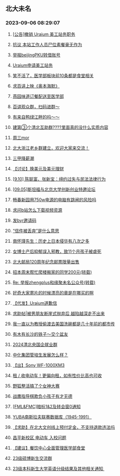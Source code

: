## 北大未名 
### 2023-09-06 08:29:07

1. [[公告]撤销 Uraium 美工站务职务](https://bbs.pku.edu.cn/v2/post-read.php?bid=368&threadid=18634580)

2. [抗议 本站工作人员尸位素餐毫无作为](https://bbs.pku.edu.cn/v2/post-read.php?bid=1&threadid=18636025)

3. [举报beijingPKU转借账号](https://bbs.pku.edu.cn/v2/post-read.php?bid=1&threadid=18540576)

4. [Uraium申请美工站务](https://bbs.pku.edu.cn/v2/post-read.php?bid=368&threadid=18574955)

5. [笑不活了，医学部板块前10条都是食堂相关](https://bbs.pku.edu.cn/v2/post-read.php?bid=138&threadid=18631970)

6. [求百讲上映《奥本海默》](https://bbs.pku.edu.cn/v2/post-read.php?bid=222&threadid=18631202)

7. [燕园味道订餐配送至医学部](https://bbs.pku.edu.cn/v2/post-read.php?bid=138&threadid=18633051)

8. [百讲观众群，扫码进群～](https://bbs.pku.edu.cn/v2/post-read.php?bid=222&threadid=18537248)

9. [有来自鸭绿江畔的吗～～](https://bbs.pku.edu.cn/v2/post-read.php?bid=461&threadid=16367924)

10. [建第③个清北互助群????里面真的没什么实质内容](https://bbs.pku.edu.cn/v2/post-read.php?bid=104&threadid=18573712)

11. [周三mor](https://bbs.pku.edu.cn/v2/post-read.php?bid=468&threadid=18636117)

12. [北大浙江老乡群建立，欢迎大家来交流！](https://bbs.pku.edu.cn/v2/post-read.php?bid=457&threadid=18623949)

13. [三甲降薪潮](https://bbs.pku.edu.cn/v2/post-read.php?bid=244&threadid=18634601)

14. [【讨论】换美元及美元理财](https://bbs.pku.edu.cn/v2/post-read.php?bid=249&threadid=18630436)

15. [[9.10] 陈聪富、张新宝：缔约过失与民法法律行为](https://bbs.pku.edu.cn/v2/post-read.php?bid=342&threadid=18634335)

16. [[09.05]斯坦福与北京大学创新创业特邀论坛](https://bbs.pku.edu.cn/v2/post-read.php?bid=342&threadid=18629454)

17. [畅春新园用750w电源的电脑有跳闸的风险吗](https://bbs.pku.edu.cn/v2/post-read.php?bid=1361&threadid=18634292)

18. [求问b站怎么下载视频资源](https://bbs.pku.edu.cn/v2/post-read.php?bid=35&threadid=18631106)

19. [发byr邀请码](https://bbs.pku.edu.cn/v2/post-read.php?bid=209&threadid=18564659)

20. [“信件被丢弃”是什么意思](https://bbs.pku.edu.cn/v2/post-read.php?bid=35&threadid=18635977)

21. [南怀瑾先生：历史上日本侵华有八次之多](https://bbs.pku.edu.cn/v2/post-read.php?bid=10&threadid=18631204)

22. [女博士产后抑郁误入邪教，致11个月孩子被虐死](https://bbs.pku.edu.cn/v2/post-read.php?bid=10&threadid=18630800)

23. [北大邮局120周年纪念邮票限量出售](https://bbs.pku.edu.cn/v2/post-read.php?bid=1367&threadid=18631544)

24. [招本周末帮忙爬楼搬家的同学200元(转载)](https://bbs.pku.edu.cn/v2/post-read.php?bid=72&threadid=18631999)

25. [Re: 举报zhengplus和缘聚未名公众号(转载)](https://bbs.pku.edu.cn/v2/post-read.php?bid=72&threadid=18630267)

26. [好奇大家寄片的时候漂亮的章是在哪买的啊](https://bbs.pku.edu.cn/v2/post-read.php?bid=1367&threadid=18634287)

27. [【代发】Uraium道歉信](https://bbs.pku.edu.cn/v2/post-read.php?bid=167&threadid=18634678)

28. [求助帖|被男朋友断崖式抛弃后 越陷越深走不出来](https://bbs.pku.edu.cn/v2/post-read.php?bid=414&threadid=18632415)

29. [我一直以为教授偷渡去美国洗碗都是几十年前的都市传](https://bbs.pku.edu.cn/v2/post-read.php?bid=414&threadid=18634408)

30. [有木有长沙的铁子～交个盆友](https://bbs.pku.edu.cn/v2/post-read.php?bid=52&threadid=18622610)

31. [2024清北央国企就业群](https://bbs.pku.edu.cn/v2/post-read.php?bid=99&threadid=18629982)

32. [中化集团管培生发展怎么样？](https://bbs.pku.edu.cn/v2/post-read.php?bid=99&threadid=18633464)

33. [【出】Sony WF-1000XM3](https://bbs.pku.edu.cn/v2/post-read.php?bid=71&threadid=18636116)

34. [租 / 收电动车！更偏向租，如有性价比高也可收](https://bbs.pku.edu.cn/v2/post-read.php?bid=71&threadid=18631445)

35. [野狐整活搞了个女神大赛](https://bbs.pku.edu.cn/v2/post-read.php?bid=643&threadid=18634437)

36. [战鹰指导棋欺负小孩子有才无德](https://bbs.pku.edu.cn/v2/post-read.php?bid=643&threadid=18631942)

37. [[FML&FMC]暗标1&2及转会窗0通知](https://bbs.pku.edu.cn/v2/post-read.php?bid=519&threadid=18635991)

38. [YUBA南斯拉夫联赛数据库（1945-1991）](https://bbs.pku.edu.cn/v2/post-read.php?bid=88&threadid=18636044)

39. [【求助】在北大文创线上预付定金，不支持退款违法吗](https://bbs.pku.edu.cn/v2/post-read.php?bid=301&threadid=18628768)

40. [昌平新校区 电动车 入校问题](https://bbs.pku.edu.cn/v2/post-read.php?bid=438&threadid=18632100)

41. [【建议】餐饮中心全面管理医学部食堂](https://bbs.pku.edu.cn/v2/post-read.php?bid=438&threadid=18632813)

42. [23级硕博新生交流群](https://bbs.pku.edu.cn/v2/post-read.php?bid=933&threadid=18597109)

43. [23级本科新生大学英语分级结果及其他相关通知 ](https://bbs.pku.edu.cn/v2/post-read.php?bid=627&threadid=18634069)

